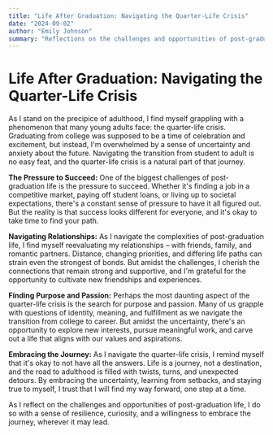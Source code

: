 ```yaml
---
title: "Life After Graduation: Navigating the Quarter-Life Crisis"
date: "2024-09-02"
author: "Emily Johnson"
summary: "Reflections on the challenges and opportunities of post-graduation life"
---
```


# Life After Graduation: Navigating the Quarter-Life Crisis

As I stand on the precipice of adulthood, I find myself grappling with a phenomenon that many young adults face: the quarter-life crisis. Graduating from college was supposed to be a time of celebration and excitement, but instead, I'm overwhelmed by a sense of uncertainty and anxiety about the future. Navigating the transition from student to adult is no easy feat, and the quarter-life crisis is a natural part of that journey.

**The Pressure to Succeed:**
One of the biggest challenges of post-graduation life is the pressure to succeed. Whether it's finding a job in a competitive market, paying off student loans, or living up to societal expectations, there's a constant sense of pressure to have it all figured out. But the reality is that success looks different for everyone, and it's okay to take time to find your path.

**Navigating Relationships:**
As I navigate the complexities of post-graduation life, I find myself reevaluating my relationships – with friends, family, and romantic partners. Distance, changing priorities, and differing life paths can strain even the strongest of bonds. But amidst the challenges, I cherish the connections that remain strong and supportive, and I'm grateful for the opportunity to cultivate new friendships and experiences.

**Finding Purpose and Passion:**
Perhaps the most daunting aspect of the quarter-life crisis is the search for purpose and passion. Many of us grapple with questions of identity, meaning, and fulfillment as we navigate the transition from college to career. But amidst the uncertainty, there's an opportunity to explore new interests, pursue meaningful work, and carve out a life that aligns with our values and aspirations.

**Embracing the Journey:**
As I navigate the quarter-life crisis, I remind myself that it's okay to not have all the answers. Life is a journey, not a destination, and the road to adulthood is filled with twists, turns, and unexpected detours. By embracing the uncertainty, learning from setbacks, and staying true to myself, I trust that I will find my way forward, one step at a time.

As I reflect on the challenges and opportunities of post-graduation life, I do so with a sense of resilience, curiosity, and a willingness to embrace the journey, wherever it may lead.